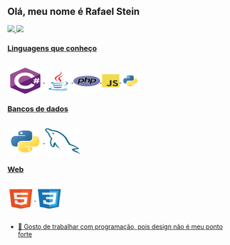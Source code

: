 ## Olá, meu nome é Rafael Stein

<div>
  <a href="https://github.com/Rafael-Stein">
  <img height="180em" src="https://github-readme-stats.vercel.app/api?username=rafael-stein&show_icons=true&theme=dracula&include_all_commits=true&count_private=true"/>
  <img height="180em" src="https://github-readme-stats.vercel.app/api/top-langs/?username=rafael-stein&layout=compact&langs_count=16&theme=dracula"/>
</div>

### Linguagens que conheço
<div>
  <br>
  <img align="center" alt="Rafael-Stein-C#" height="60" width="80" src="https://raw.githubusercontent.com/devicons/devicon/master/icons/csharp/csharp-original.svg">
  <img align="center" alt="Rafael-Stein-Java" height="45" width="60" src="https://raw.githubusercontent.com/devicons/devicon/master/icons/java/java-original.svg">
  <img align="center" alt="Rafael-Stein-PHP" height="45" width="60" src="https://raw.githubusercontent.com/devicons/devicon/master/icons/php/php-original.svg">
  <img align="center" alt="Rafael-Stein-Javascript" height="30" width="40" src="https://raw.githubusercontent.com/devicons/devicon/master/icons/javascript/javascript-original.svg">
  <img align="center" alt="Rafael-Stein-Python" height="30" width="40" src="https://raw.githubusercontent.com/devicons/devicon/master/icons/python/python-original.svg">
</div>

### Bancos de dados
<div>
  <br>
  <img align="center" alt="Rafael-Stein-MicrosoftSQL" height="60" width="80" src="https://raw.githubusercontent.com/devicons/devicon/master/icons/python/python-original.svg">
  <img align="center" alt="Rafael-Stein-MySQL" height="60" width="80" src="https://raw.githubusercontent.com/devicons/devicon/master/icons/mysql/mysql-original.svg">
  <br>
</div>

### Web
<div>
  <br>
  <img align="center" alt="Rafael-Stein-HTML" height="45" width="60" src="https://raw.githubusercontent.com/devicons/devicon/master/icons/html5/html5-original.svg">
  <img align="center" alt="Rafael-Stein-CSS" height="45" width="60" src="https://raw.githubusercontent.com/devicons/devicon/master/icons/css3/css3-original.svg">
</div>

<br>

- 🔭 Gosto de trabalhar com programação, pois design não é meu ponto forte
